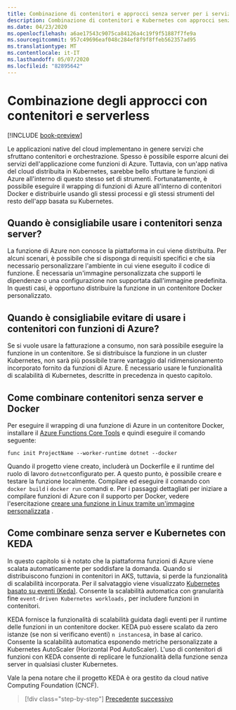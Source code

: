 ```yaml
---
title: Combinazione di contenitori e approcci senza server per i servizi nativi del cloud
description: Combinazione di contenitori e Kubernetes con approcci senza server
ms.date: 04/23/2020
ms.openlocfilehash: a6ae17543c9075ca84126a4c19f9f51887f7fe9a
ms.sourcegitcommit: 957c49696eaf048c284ef8f9f8ffeb562357ad95
ms.translationtype: MT
ms.contentlocale: it-IT
ms.lasthandoff: 05/07/2020
ms.locfileid: "82895642"
---
```

# <a name="combining-containers-and-serverless-approaches"></a>Combinazione degli approcci con contenitori e serverless

[!INCLUDE [book-preview](../../../includes/book-preview.md)]

Le applicazioni native del cloud implementano in genere servizi che sfruttano contenitori e orchestrazione. Spesso è possibile esporre alcuni dei servizi dell'applicazione come funzioni di Azure. Tuttavia, con un'app nativa del cloud distribuita in Kubernetes, sarebbe bello sfruttare le funzioni di Azure all'interno di questo stesso set di strumenti. Fortunatamente, è possibile eseguire il wrapping di funzioni di Azure all'interno di contenitori Docker e distribuirle usando gli stessi processi e gli stessi strumenti del resto dell'app basata su Kubernetes.

## <a name="when-does-it-make-sense-to-use-containers-with-serverless"></a>Quando è consigliabile usare i contenitori senza server?

La funzione di Azure non conosce la piattaforma in cui viene distribuita. Per alcuni scenari, è possibile che si disponga di requisiti specifici e che sia necessario personalizzare l'ambiente in cui viene eseguito il codice di funzione. È necessaria un'immagine personalizzata che supporti le dipendenze o una configurazione non supportata dall'immagine predefinita. In questi casi, è opportuno distribuire la funzione in un contenitore Docker personalizzato.

## <a name="when-should-you-avoid-using-containers-with-azure-functions"></a>Quando è consigliabile evitare di usare i contenitori con funzioni di Azure?

Se si vuole usare la fatturazione a consumo, non sarà possibile eseguire la funzione in un contenitore. Se si distribuisce la funzione in un cluster Kubernetes, non sarà più possibile trarre vantaggio dal ridimensionamento incorporato fornito da funzioni di Azure. È necessario usare le funzionalità di scalabilità di Kubernetes, descritte in precedenza in questo capitolo.

## <a name="how-to-combine-serverless-and-docker-containers"></a>Come combinare contenitori senza server e Docker

Per eseguire il wrapping di una funzione di Azure in un contenitore Docker, installare il [Azure Functions Core Tools](https://github.com/Azure/azure-functions-core-tools) e quindi eseguire il comando seguente:

```console
func init ProjectName --worker-runtime dotnet --docker
```

Quando il progetto viene creato, includerà un Dockerfile e il runtime del ruolo di lavoro `dotnet`configurato per. A questo punto, è possibile creare e testare la funzione localmente. Compilare ed eseguire il comando con `docker build` i `docker run` comandi e. Per i passaggi dettagliati per iniziare a compilare funzioni di Azure con il supporto per Docker, vedere l'esercitazione [creare una funzione in Linux tramite un'immagine personalizzata](https://docs.microsoft.com/azure/azure-functions/functions-create-function-linux-custom-image) .

## <a name="how-to-combine-serverless-and-kubernetes-with-keda"></a>Come combinare senza server e Kubernetes con KEDA

In questo capitolo si è notato che la piattaforma funzioni di Azure viene scalata automaticamente per soddisfare la domanda. Quando si distribuiscono funzioni in contenitori in AKS, tuttavia, si perde la funzionalità di scalabilità incorporata. Per il salvataggio viene visualizzato [Kubernetes basato su eventi (Keda)](https://docs.microsoft.com/azure/azure-functions/functions-kubernetes-keda). Consente la scalabilità automatica con granularità fine `event-driven Kubernetes workloads,` per includere funzioni in contenitori.

KEDA fornisce la funzionalità di scalabilità guidata dagli eventi per il runtime delle funzioni in un contenitore docker. KEDA può essere scalato da zero istanze (se non si verificano eventi) `n instances`a, in base al carico. Consente la scalabilità automatica esponendo metriche personalizzate a Kubernetes AutoScaler (Horizontal Pod AutoScaler). L'uso di contenitori di funzioni con KEDA consente di replicare le funzionalità della funzione senza server in qualsiasi cluster Kubernetes.

Vale la pena notare che il progetto KEDA è ora gestito da cloud native Computing Foundation (CNCF).

>[!div class="step-by-step"]
>[Precedente](leverage-serverless-functions.md)
>[successivo](deploy-containers-azure.md)
